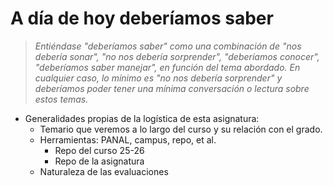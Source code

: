 # A día de hoy deberíamos saber

> *Entiéndase "deberíamos saber" como una combinación de "nos debería sonar", "no nos debería sorprender", "deberíamos conocer", "deberíamos saber manejar", en función del tema abordado. En cualquier caso, lo mínimo es "no nos debería sorprender" y deberíamos poder tener una mínima conversación o lectura sobre estos temas.*

- Generalidades propias de la logística de esta asignatura:
  - Temario que veremos a lo largo del curso y su relación con el grado.
  - Herramientas: PANAL, campus, repo, et al.
    - Repo del curso 25-26
    - Repo de la asignatura
  - Naturaleza de las evaluaciones
